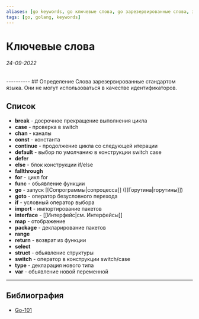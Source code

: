 ```yaml
---
aliases: [go keywords, go ключевые слова, go зарезервированные слова, зарезервированные слова в go]
tags: [go, golang, keywords]
---
```

# Ключевые слова
<h6>24-09-2022</h6>
----------
## Определение
Слова зарезервированные стандартом языка. Они не могут использоваться в качестве идентификаторов.

## Список
- **break** - досрочное прекращение выполнения цикла
- **case** - проверка в switch
- **chan** - каналы
- **const** - константа
- **continue** - продолжение цикла со следующей итерации
- **default** - выбор по умолчанию в конструкции switch case
- **defer**
- **else** - блок конструкции if/else
- **fallthrough**
- **for** - цикл for
- **func** - обьявление функции
- **go** - запуск [[Сопрограммы|сопроцесса]] ([[Горутина|горутины]])
- **goto** - оператор безусловного перехода
- **if** - условный оператор выбора
- **import** - импортирование пакетов
- **interface** - [[Интерфейс|см. Интерфейсы]]
- **map** - отображение
- **package** - декларирование пакетов
- **range**
- **return** - возврат из функции
- **select**
- **struct** - обьявление структуры
- **switch** - оператор в конструкции switch/case
- **type** - декларация нового типа
- **var**  - обьявление новой переменной



---
## Библиография
- [Go-101](https://go101.org/article/keywords-and-identifiers.html)
